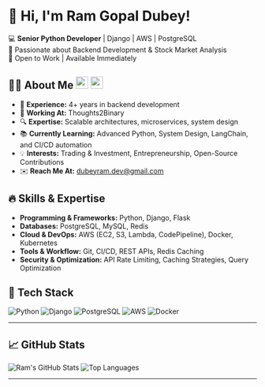 # 👋 Hi, I'm Ram Gopal Dubey!

💻 **Senior Python Developer** | Django | AWS | PostgreSQL  
🚀 Passionate about Backend Development & Stock Market Analysis  
📢 Open to Work | Available Immediately

## 👨‍💻 About Me <a href="https://www.linkedin.com/in/ram-gopal-dubey/"><img src="https://img.shields.io/badge/LinkedIn-0077B5?style=for-the-badge&logo=linkedin&logoColor=white" height="25"></a> <a href="https://x.com/dubey_ram_"><img src="https://img.shields.io/badge/Twitter-1DA1F2?style=for-the-badge&logo=twitter&logoColor=white" height="25"></a>

- 🎯 **Experience:** 4+ years in backend development
- 🏢 **Working At:** Thoughts2Binary 
- 🔍 **Expertise:** Scalable architectures, microservices, system design
- 📚 **Currently Learning:** Advanced Python, System Design, LangChain, and CI/CD automation
- 💡 **Interests:** Trading & Investment, Entrepreneurship, Open-Source Contributions
- ✉️ **Reach Me At:** [dubeyram.dev@gmail.com](mailto:dubeyram.dev@gmail.com)


## 🔥 Skills & Expertise
- **Programming & Frameworks:** Python, Django, Flask
- **Databases:** PostgreSQL, MySQL, Redis
- **Cloud & DevOps:** AWS (EC2, S3, Lambda, CodePipeline), Docker, Kubernetes
- **Tools & Workflow:** Git, CI/CD, REST APIs, Redis Caching
- **Security & Optimization:** API Rate Limiting, Caching Strategies, Query Optimization

## 🔧 Tech Stack
![Python](https://img.shields.io/badge/Python-3776AB?style=for-the-badge&logo=python&logoColor=white)
![Django](https://img.shields.io/badge/Django-092E20?style=for-the-badge&logo=django&logoColor=white)
![PostgreSQL](https://img.shields.io/badge/PostgreSQL-336791?style=for-the-badge&logo=postgresql&logoColor=white)
![AWS](https://img.shields.io/badge/AWS-FF9900?style=for-the-badge&logo=amazonaws&logoColor=white)
![Docker](https://img.shields.io/badge/Docker-2496ED?style=for-the-badge&logo=docker&logoColor=white)

---



## 📈 GitHub Stats

![Ram's GitHub Stats](https://github-readme-stats.vercel.app/api?username=dubeyram&show_icons=true&theme=tokyonight)
![Top Languages](https://github-readme-stats.vercel.app/api/top-langs/?username=dubeyram&exclude_repo=Mypetshopupdated&theme=tokyonight)

---


